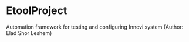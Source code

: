 # EtoolProject
Automation framework for testing and configuring Innovi system (Author: Elad Shor Leshem)
